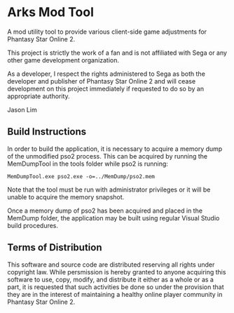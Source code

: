 # Arks Mod Tool

A mod utility tool to provide various client-side game adjustments for Phantasy Star Online 2.

This project is strictly the work of a fan and is not affiliated with Sega or any other game development organization.

As a developer, I respect the rights administered to Sega as both the developer and publisher of Phantasy Star Online 2 and will cease development on this project immediately if requested to do so by an appropriate authority.


Jason Lim

## Build Instructions

In order to build the application, it is necessary to acquire a memory dump of the unmodified pso2 process. This can be acquired by running the MemDumpTool in the tools folder while pso2 is running:
```
MemDumpTool.exe pso2.exe -o=../MemDump/pso2.mem
```
Note that the tool must be run with administrator privileges or it will be unable to acquire the memory snapshot.

Once a memory dump of pso2 has been acquired and placed in the MemDump folder, the application may be built using regular Visual Studio build procedures.

## Terms of Distribution

This software and source code are distributed reserving all rights under copyright law. While persmission is hereby granted to anyone acquiring this software to use, copy, modify, and distribute it either as a whole or as a part, it is requested that such activities be done so under the provision that they are in the interest of maintaining a healthy online player community in Phantasy Star Online 2.
